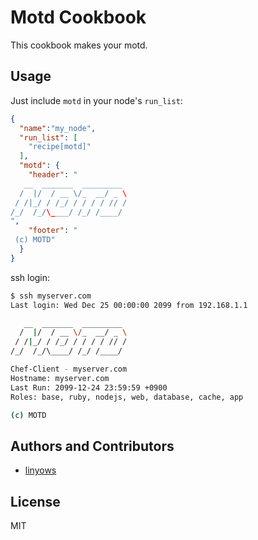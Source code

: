 Motd Cookbook
=============

This cookbook makes your motd.

Usage
-----

Just include `motd` in your node's `run_list`:

```json
{
  "name":"my_node",
  "run_list": [
    "recipe[motd]"
  ],
  "motd": {
    "header": "
   __  _______  _________
  /  |/  / __ \/_  __/ _ \
 / /|_/ / /_/ / / / / // /
/_/  /_/\____/ /_/ /____/
",
    "footer": "
 (c) MOTD"
  }
}
```

ssh login:

```sh
$ ssh myserver.com
Last login: Wed Dec 25 00:00:00 2099 from 192.168.1.1

   __  _______  _________
  /  |/  / __ \/_  __/ _ \
 / /|_/ / /_/ / / / / // /
/_/  /_/\____/ /_/ /____/

Chef-Client - myserver.com
Hostname: myserver.com
Last Run: 2099-12-24 23:59:59 +0900
Roles: base, ruby, nodejs, web, database, cache, app

(c) MOTD
```

Authors and Contributors
------------------------

- [linyows](https://github.com/linyows)

License
-------

MIT
